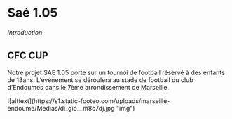 # Saé 1.05
###### Introduction
## CFC CUP
<p>Notre projet SAE 1.05 porte sur un tournoi de football réservé à des enfants de 13ans.
L’événement se déroulera au stade de football du club d’Endoumes dans le 7ème arrondissement de Marseille.</p>
![alttext](https://s1.static-footeo.com/uploads/marseille-endoume/Medias/di_gio__m8c7dj.jpg "img")

